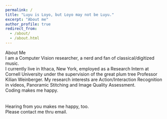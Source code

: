 ```yaml
---
permalink: /
title: "Luyu is Loyo, but Loyo may not be Luyu."
excerpt: "About me"
author_profile: true
redirect_from: 
  - /about/
  - /about.html
---
```


About Me
<br>
I am a Computer Vision researcher, a nerd and fan of classical/digitized music.
<br>
I currently live in Ithaca, New York, employed as a Research Intern at Cornell University under the supervision of the great plum tree Professor Kilian Weinberger. My research interests are Action/Interaction Recognition in videos, Panoramic Stitching and Image Quality Assessment.
<br>
Coding makes me happy.
<br>
<br>
<br>
Hearing from you makes me happy, too.
<br>
Please contact me thru email.
